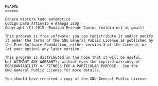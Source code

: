 
    README
    ======
	  
    Caneca mistura tudo automatica
    Codigo para ATtiny13 e ATmega 328p
    Copyright (C) 2015  Ronaldo Rezende Junior (naldin.net at gmail)

    This program is free software: you can redistribute it and/or modify
    it under the terms of the GNU General Public License as published by
    the Free Software Foundation, either version 3 of the License, or
    (at your option) any later version.

    This program is distributed in the hope that it will be useful,
    but WITHOUT ANY WARRANTY; without even the implied warranty of
    MERCHANTABILITY or FITNESS FOR A PARTICULAR PURPOSE.  See the
    GNU General Public License for more details.

    You should have received a copy of the GNU General Public License
